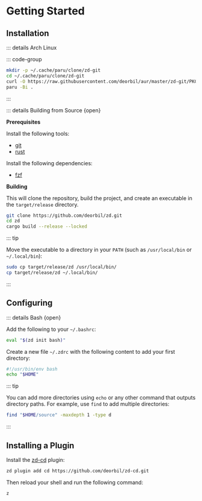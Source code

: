 <!-- markdownlint-disable MD013 MD036 -->

# Getting Started

## Installation

::: details Arch Linux

::: code-group

```sh [paru]
mkdir -p ~/.cache/paru/clone/zd-git
cd ~/.cache/paru/clone/zd-git
curl -O https://raw.githubusercontent.com/deorbil/aur/master/zd-git/PKGBUILD
paru -Bi .
```

:::

::: details Building from Source {open}

**Prerequisites**

Install the following tools:

- [git](https://git-scm.com/)
- [rust](https://www.rust-lang.org/)

Install the following dependencies:

- [fzf](https://junegunn.github.io/fzf/)

**Building**

This will clone the repository, build the project, and create an executable in the `target/release` directory.

```sh
git clone https://github.com/deorbil/zd.git
cd zd
cargo build --release --locked
```

::: tip

Move the executable to a directory in your `PATH` (such as `/usr/local/bin` or `~/.local/bin`):

```sh
sudo cp target/release/zd /usr/local/bin/
cp target/release/zd ~/.local/bin/
```

:::

## Configuring

::: details Bash {open}

Add the following to your `~/.bashrc`:

```sh
eval "$(zd init bash)"
```

Create a new file `~/.zdrc` with the following content to add your first directory:

```bash
#!/usr/bin/env bash
echo "$HOME"
```

::: tip

You can add more directories using `echo` or any other command that outputs directory paths. For example, use `find` to add multiple directories:

```bash
find "$HOME/source" -maxdepth 1 -type d
```

:::

## Installing a Plugin

Install the [zd-cd](https://github.com/deorbil/zd-cd) plugin:

```sh
zd plugin add cd https://github.com/deorbil/zd-cd.git
```

Then reload your shell and run the following command:

```sh
z
```
